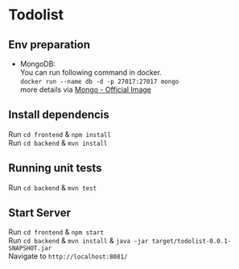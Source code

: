 # Todolist

## Env preparation

* MongoDB:  
You can run following command in docker.  
`docker run --name db -d -p 27017:27017 mongo`  
more details via [Mongo - Official Image](https://hub.docker.com/_/mongo)

## Install dependencis

Run `cd frontend` & `npm install`  
Run `cd backend` & `mvn install`  

## Running unit tests

Run `cd backend` & `mvn test`

## Start Server

Run `cd frontend` & `npm start`  
Run `cd backend` & `mvn install` & `java -jar target/todolist-0.0.1-SNAPSHOT.jar`  
Navigate to `http://localhost:8081/`
 
